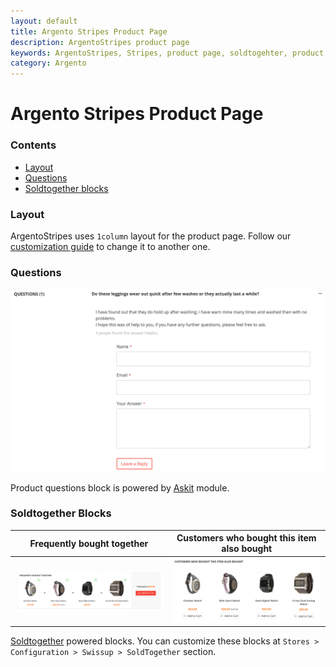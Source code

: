 ```yaml
---
layout: default
title: Argento Stripes Product Page
description: ArgentoStripes product page
keywords: ArgentoStripes, Stripes, product page, soldtogehter, product questions
category: Argento
---
```


# Argento Stripes Product Page

### Contents

 -  [Layout](#layout)
 -  [Questions](#questions)
 -  [Soldtogether blocks](#soldtogether-blocks)

### Layout

ArgentoStripes uses `1column` layout for the product page.
Follow our [customization guide](/m2/argento/customization/change-page-layout/)
to change it to another one.

### Questions

![Questions](/images/m2/argento/stripes/product-page/questions.png)

Product questions block is powered by [Askit](/m2/extensions/askit/) module.

### Soldtogether Blocks

Frequently bought together | Customers who bought this item also bought
---------------------------|-------------------------------------------
![Frequently bought together](/images/m2/argento/stripes/product-page/soldtogether-orders.png) | ![Customers who bought this item also ](/images/m2/argento/stripes/product-page/soldtogether-customers.png)

[Soldtogether](/m2/extensions/soldtogether/) powered blocks.
You can customize these blocks
at `Stores > Configuration > Swissup > SoldTogether` section.
